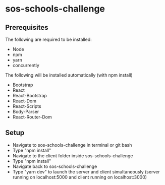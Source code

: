 ﻿# sos-schools-challenge

## Prerequisites

The following are required to be installed:

- Node
- npm
- yarn
- concurrently

The following will be installed automatically (with npm install)

- Bootstrap
- React
- React-Bootstrap
- React-Dom
- React-Scripts
- Body-Parser
- React-Router-Dom

## Setup

- Navigate to sos-schools-challenge in terminal or git bash
- Type "npm install"
- Navigate to the client folder inside sos-schools-challenge
- Type "npm install"
- Navigate back to sos-schools-challenge
- Type "yarn dev" to launch the server and client simultaneously (server running on localhost:5000 and client running on localhost:3000)
